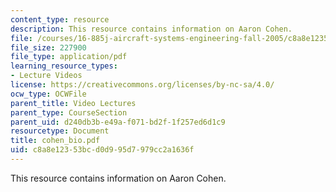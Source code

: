 ```yaml
---
content_type: resource
description: This resource contains information on Aaron Cohen.
file: /courses/16-885j-aircraft-systems-engineering-fall-2005/c8a8e12353bcd0d995d7979cc2a1636f_cohen_bio.pdf
file_size: 227900
file_type: application/pdf
learning_resource_types:
- Lecture Videos
license: https://creativecommons.org/licenses/by-nc-sa/4.0/
ocw_type: OCWFile
parent_title: Video Lectures
parent_type: CourseSection
parent_uid: d240db3b-e49a-f071-bd2f-1f257ed6d1c9
resourcetype: Document
title: cohen_bio.pdf
uid: c8a8e123-53bc-d0d9-95d7-979cc2a1636f
---
```

This resource contains information on Aaron Cohen.